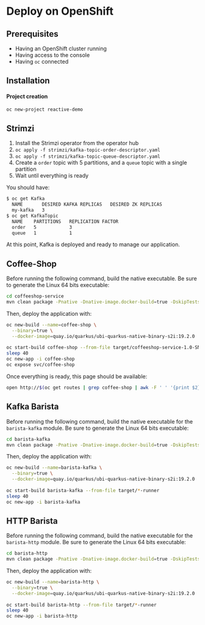 # Deploy on OpenShift

## Prerequisites

* Having an OpenShift cluster running
* Having access to the console
* Having `oc` connected

## Installation

#### Project creation

```bash
oc new-project reactive-demo
```

## Strimzi

1. Install the Strimzi operator from the operator hub
2. `oc apply -f strimzi/kafka-topic-order-descriptor.yaml`
3. `oc apply -f strimzi/kafka-topic-queue-descriptor.yaml`
4. Create a `order` topic with 5 partitions, and a `queue` topic with a single partition
5. Wait until everything is ready

You should have:  

```bash
$ oc get Kafka
  NAME       DESIRED KAFKA REPLICAS   DESIRED ZK REPLICAS
  my-kafka   3
$ oc get KafkaTopic
  NAME    PARTITIONS   REPLICATION FACTOR
  order   5            3
  queue   1            1
```

At this point, Kafka is deployed and ready to manage our application.

## Coffee-Shop

Before running the following command, build the native executable. 
Be sure to generate the Linux 64 bits executable:

```bash
cd coffeeshop-service
mvn clean package -Pnative -Dnative-image.docker-build=true -DskipTests
```

Then, deploy the application with:

```bash
oc new-build --name=coffee-shop \
  --binary=true \
  --docker-image=quay.io/quarkus/ubi-quarkus-native-binary-s2i:19.2.0
  
oc start-build coffee-shop --from-file target/coffeeshop-service-1.0-SNAPSHOT-runner
sleep 40 
oc new-app -i coffee-shop  
oc expose svc/coffee-shop
```

Once everything is ready, this page should be available:
```bash
open http://$(oc get routes | grep coffee-shop | awk -F ' ' '{print $2}')
```

## Kafka Barista

Before running the following command, build the native executable for the `barista-kafka` module. 
Be sure to generate the Linux 64 bits executable:

```bash
cd barista-kafka
mvn clean package -Pnative -Dnative-image.docker-build=true -DskipTests
```

Then, deploy the application with:


```bash
oc new-build --name=barista-kafka \
  --binary=true \
  --docker-image=quay.io/quarkus/ubi-quarkus-native-binary-s2i:19.2.0
  
oc start-build barista-kafka --from-file target/*-runner
sleep 40
oc new-app -i barista-kafka  
```

## HTTP Barista

Before running the following command, build the native executable for the `barista-http` module. 
Be sure to generate the Linux 64 bits executable:

```bash
cd barista-http
mvn clean package -Pnative -Dnative-image.docker-build=true -DskipTests
```

Then, deploy the application with:


```bash
oc new-build --name=barista-http \
  --binary=true \
  --docker-image=quay.io/quarkus/ubi-quarkus-native-binary-s2i:19.2.0
  
oc start-build barista-http --from-file target/*-runner
sleep 40
oc new-app -i barista-http  
```

